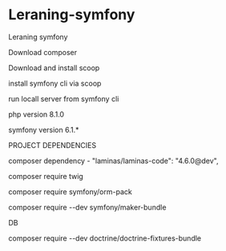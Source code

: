 # Leraning-symfony
Leraning symfony

Download composer

Download and install scoop 

install symfony cli via scoop 

run locall server from symfony cli 

php version 8.1.0 

symfony version 6.1.*



PROJECT DEPENDENCIES

composer dependency - "laminas/laminas-code": "4.6.0@dev",

composer require twig 

composer require symfony/orm-pack

composer require --dev symfony/maker-bundle



DB
 
composer require --dev doctrine/doctrine-fixtures-bundle

